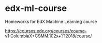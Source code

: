 # edx-ml-course
Homeworks for EdX Machine Learning course

https://courses.edx.org/courses/course-v1:ColumbiaX+CSMM.102x+1T2018/course/
